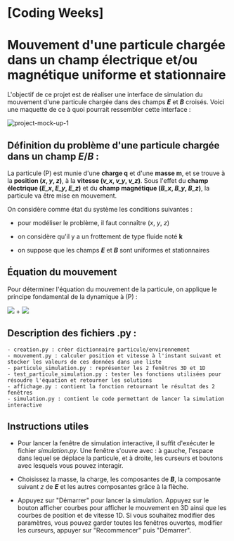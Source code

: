 # [Coding Weeks] 

# Mouvement d'une particule chargée dans un champ électrique et/ou magnétique uniforme et stationnaire

L'objectif de ce projet est de réaliser une interface de simulation du mouvement d'une particule chargée dans des champs ***E*** et ***B*** croisés. Voici une maquette de ce à quoi pourrait ressembler cette interface :

![project-mock-up-1](https://user-images.githubusercontent.com/98262820/152623128-efa74b70-b5b3-41d9-b670-92fd6df2969e.png)

## Définition du problème d'une particule chargée dans un champ ***E***/***B*** :

La particule (P) est munie d'une **charge q** et d'une **masse m**, et se trouve à la **position (*x*, *y*, *z*)**, à la **vitesse (*v_x*, *v_y*, *v_z*)**. Sous l'effet du **champ électrique (*E_x*, *E_y*, *E_z*)** et du **champ magnétique (*B_x*, *B_y*, *B_z*)**, la particule va être mise en mouvement.

On considère comme état du système les conditions suivantes :

- pour modéliser le problème, il faut connaître (*x*, *y*, *z*)
    
- on considère qu'il y a un frottement de type fluide noté **k**
    
- on suppose que les champs ***E*** et ***B*** sont uniformes et stationnaires

## Équation du mouvement

Pour déterminer l'équation du mouvement de la particule, on applique le principe fondamental de la dynamique à (P) :

<img src="https://render.githubusercontent.com/render/math?math=m \overrightarrow{a} = q(\overrightarrow{E}"> + <img src="https://render.githubusercontent.com/render/math?math=\overrightarrow{v} \wedge \overrightarrow{B}) - k \overrightarrow{v}">

## Description des fichiers .py :

    - creation.py : créer dictionnaire particule/environnement
    - mouvement.py : calculer position et vitesse à l'instant suivant et stocker les valeurs de ces données dans une liste
    - particule_simulation.py : représenter les 2 fenêtres 3D et 1D
    - test_particule_simulation.py : tester les fonctions utilisées pour résoudre l'équation et retourner les solutions
    - affichage.py : contient la fonction retournant le résultat des 2 fenêtres
    - simulation.py : contient le code permettant de lancer la simulation interactive

## Instructions utiles

- Pour lancer la fenêtre de simulation interactive, il suffit d'exécuter le fichier *simulation.py*. Une fenêtre s'ouvre avec : à gauche, l'espace dans lequel se déplace la particule, et à droite, les curseurs et boutons avec lesquels vous pouvez interagir. 

- Choisissez la masse, la charge, les composantes de ***B***, la composante suivant *z* de ***E*** et les autres composantes grâce à la flèche.

- Appuyez sur "Démarrer" pour lancer la simulation. Appuyez sur le bouton afficher courbes pour afficher le mouvement en 3D ainsi que les courbes de position et de vitesse 1D. Si vous souhaitez modifier des paramètres, vous pouvez garder toutes les fenêtres ouvertes, modifier les curseurs, appuyer sur "Recommencer" puis "Démarrer".
